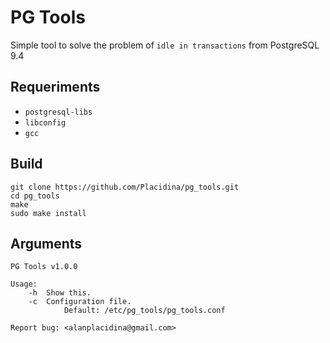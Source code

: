 # PG Tools

Simple tool to solve the problem of `idle in transactions` from PostgreSQL 9.4

## Requeriments

* `postgresql-libs`
* `libconfig`
* `gcc`

## Build

```
git clone https://github.com/Placidina/pg_tools.git
cd pg_tools
make
sudo make install
```

## Arguments

```
PG Tools v1.0.0

Usage:
	-h	Show this.
	-c	Configuration file.
			Default: /etc/pg_tools/pg_tools.conf

Report bug: <alanplacidina@gmail.com>
```